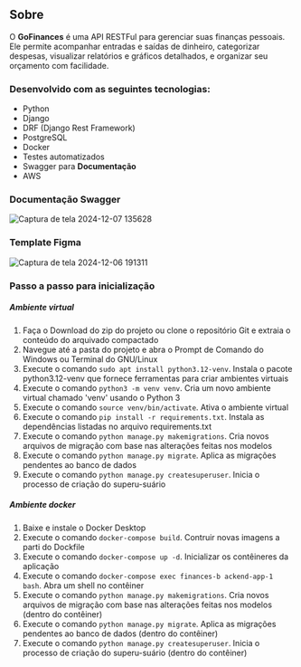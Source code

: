 ## Sobre
O <b>GoFinances</b> é uma API RESTFul para gerenciar suas finanças pessoais. Ele permite acompanhar entradas e saídas de dinheiro, categorizar despesas, visualizar relatórios e gráficos detalhados, e organizar seu orçamento com facilidade.

### Desenvolvido com as seguintes tecnologias:
- Python
- Django
- DRF (Django Rest Framework)
- PostgreSQL
- Docker
- Testes automatizados
- Swagger para **Documentação**
- AWS

### Documentação Swagger
![Captura de tela 2024-12-07 135628](https://github.com/user-attachments/assets/73c16de7-3495-4d1c-8f89-21c2ff2d3296)

### Template Figma
![Captura de tela 2024-12-06 191311](https://github.com/user-attachments/assets/ae6201cd-1f66-430a-9883-eea6385416b6)

### Passo a passo para inicialização

<h5>Ambiente virtual</h5>

1. Faça o Download do zip do projeto ou clone o repositório Git e extraia o conteúdo do arquivado compactado
2. Navegue até a pasta do projeto e abra o Prompt de Comando do Windows ou Terminal do GNU/Linux
4. Execute o comando `sudo apt install python3.12-venv`. Instala o pacote python3.12-venv que fornece ferramentas para criar ambientes virtuais
5. Execute o comando `python3 -m venv venv`. Cria um novo ambiente virtual chamado 'venv' usando o Python 3
6. Execute o comando `source venv/bin/activate`. Ativa o ambiente virtual 
7. Execute o comando `pip install -r requirements.txt`. Instala as dependências listadas no arquivo requirements.txt
8. Execute o comando `python manage.py makemigrations`. Cria novos arquivos de migração com base nas alterações feitas nos modelos
9. Execute o comando `python manage.py migrate`. Aplica as migrações pendentes ao banco de dados
10. Execute o comando `python manage.py createsuperuser`. Inicia o processo de criação do superu-suário

<h5>Ambiente docker</h5>

1. Baixe e instale o Docker Desktop
2. Execute o comando `docker-compose build`. Contruir novas imagens a parti do Dockfile
3. Execute o comando `docker-compose up -d`. Inicializar os contêineres da aplicação
4. Execute o comando `docker-compose exec finances-b ackend-app-1 bash`. Abra um shell no contêiner
5. Execute o comando `python manage.py makemigrations`. Cria novos arquivos de migração com base nas alterações feitas nos modelos (dentro do contêiner)
6. Execute o comando `python manage.py migrate`. Aplica as migrações pendentes ao banco de dados (dentro do contêiner)
7. Execute o comando `python manage.py createsuperuser`. Inicia o processo de criação do superu-suário (dentro do contêiner)